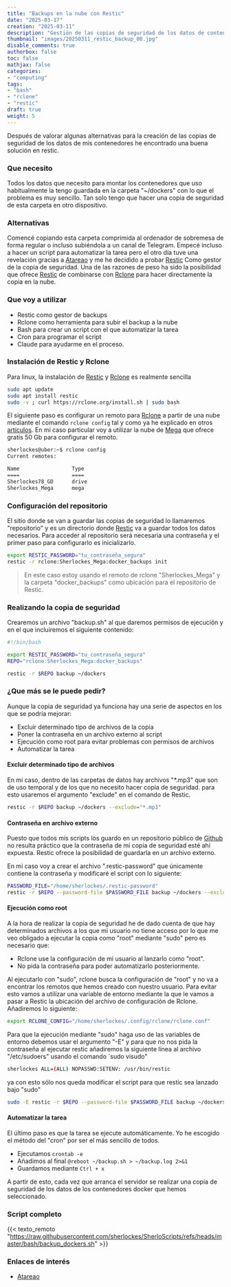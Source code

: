 ```yaml
---
title: "Backups en la nube con Restic"
date: "2025-03-17"
creation: "2025-03-11"
description: "Gestión de las copias de seguridad de los datos de contenedores dockers con Restic"
thumbnail: "images/20250311_restic_backup_00.jpg"
disable_comments: true
authorbox: false
toc: false
mathjax: false
categories:
- "computing"
tags:
- "bash"
- "rclone"
- "restic"
draft: true
weight: 5
---
```

Después de valorar algunas alternativas para la creación de las copias de seguridad de los datos de mis contenedores he encontrado una buena solución en restic.
<!--more-->
### Que necesito
Todos los datos que necesito para montar los contenedores que uso habitualmente la tengo guardada en la carpeta "~/dockers" con lo que el problema es muy sencillo. Tan solo tengo que hacer una copia de seguridad de esta carpeta en otro dispositivo.

### Alternativas
Comencé copiando esta carpeta comprimida al ordenador de sobremesa de forma regular o incluso subiéndola a un canal de Telegram. Empecé incluso a hacer un script para automatizar la tarea pero el otro día tuve una revelación gracias a [Atareao] y me he decidido a probar [Restic] Como gestor de la copia de seguridad. Una de las razones de peso ha sido la posibilidad que ofrece [Restic] de combinarse con [Rclone] para hacer directamente la copia en la nube.

### Que voy a utilizar
 - Restic como gestor de backups
 - Rclone como herramienta para subir el backup a la nube
 - Bash para crear un script con el que automatizar la tarea
 - Cron para programar el script
 - Claude para ayudarme en el proceso.

### Instalación de Restic y Rclone
Para linux, la instalación de [Restic] y [Rclone] es realmente sencilla

``` bash
sudo apt update
sudo apt install restic
sudo -v ; curl https://rclone.org/install.sh | sudo bash
```
El siguiente paso es configurar un remoto para [Rclone] a partir de una nube mediante el comando `rclone config` tal y como ya he explicado en otros [artículos]. En mi caso particular voy a utilizar la nube de [Mega] que ofrece gratis 50 Gb para configurar el remoto.

``` bash
sherlockes@uber:~$ rclone config
Current remotes:

Name                 Type
====                 ====
Sherlockes78_GD      drive
Sherlockes_Mega      mega
```

### Configuración del repositorio
El sitio donde se van a guardar las copias de seguridad lo llamaremos "repositorio" y es un directorio donde [Restic] va a guardar todos los datos necesarios. Para acceder al repositorio será necesaria una contraseña y el primer paso para configurarlo es inicializarlo.

``` bash
export RESTIC_PASSWORD="tu_contraseña_segura"
restic -r rclone:Sherlockes_Mega:docker_backups init
```

> En este caso estoy usando el remoto de rclone "Sherlockes_Mega" y la carpeta "docker_backups" como ubicación para el repositorio de Restic.

### Realizando la copia de seguridad
Crearemos un archivo "backup.sh" al que daremos permisos de ejecución y en el que incluiremos el siguiente contenido:

``` bash
#!/bin/bash

export RESTIC_PASSWORD="tu_contraseña_segura"
REPO="rclone:Sherlockes_Mega:docker_backups"

restic -r $REPO backup ~/dockers
```

### ¿Que más se le puede pedir?
Aunque la copia de seguridad ya funciona hay una serie de aspectos en los que se podría mejorar:
 - Excluir determinado tipo de archivos de la copia
 - Poner la contraseña en un archivo externo al script
 - Ejecución como root para evitar problemas con permisos de archivos
 - Automatizar la tarea
 
#### Excluir determinado tipo de archivos
En mi caso, dentro de las carpetas de datos hay archivos "*.mp3" que son de uso temporal y de los que no necesito hacer copia de seguridad. para esto usaremos el argumento "exclude" en el comando de Restic.

``` bash
restic -r $REPO backup ~/dockers --exclude="*.mp3"
```

#### Contraseña en archivo externo
Puesto que todos mis scripts los guardo en un repositorio público de [Github] no resulta práctico que la contraseña de mi copia de seguridad esté ahí expuesta. Restic ofrece la posibilidad de guardarla en un archivo externo.

En mi caso voy a crear el archivo ".restic-password" que únicamente contiene la contraseña y modificaré el script con lo siguiente:

``` bash
PASSWORD_FILE="/home/sherlockes/.restic-password"
restic -r $REPO --password-file $PASSWORD_FILE backup ~/dockers --exclude="*.mp3"
```

#### Ejecución como root
A la hora de realizar la copia de seguridad he de dado cuenta de que hay determinados archivos a los que mi usuario no tiene acceso por lo que me veo obligado a ejecutar la copia como "root" mediante "sudo" pero es necesario que:
 - Rclone use la configuración de mi usuario al lanzarlo como "root".
 - No pida la contraseña para poder automatizarlo posteriormente.
 
Al ejecutarlo con "sudo", rclone busca la configuración de "root" y no va a encontrar los remotos que hemos creado con nuestro usuario. Para evitar esto vamos a utilizar una variable de entorno mediante la que le vamos a pasar a Restic la ubicación del archivo de configuración de Rclone. Añadiremos lo siguiente:

``` bash
export RCLONE_CONFIG="/home/sherlockes/.config/rclone/rclone.conf"
```

Para que la ejecución mediante "sudo" haga uso de las variables de entorno debemos usar el argumento "-E" y para que no nos pida la contraseña al ejecutar restic añadiremos la siguiente línea al archivo "/etc/sudoers" usando el comando `sudo visudo"

``` bash
sherlockes ALL=(ALL) NOPASSWD:SETENV: /usr/bin/restic
```

ya con esto sólo nos queda modificar el script para que restic sea lanzado bajo "sudo"

``` bash
sudo -E restic -r $REPO --password-file $PASSWORD_FILE backup ~/dockers --exclude="*.mp3"
```

#### Automatizar la tarea
El último paso es que la tarea se ejecute automáticamente. Yo he escogido el método del "cron" por ser el más sencillo de todos.

 - Ejecutamos `crontab -e`
 - Añadimos al final `@reboot ~/backup.sh > ~/backup.log 2>&1`
 - Guardamos mediante `Ctrl + x`
 
A partir de esto, cada vez que arranca el servidor se realizar una copia de seguridad de los datos de los contenedores docker que hemos seleccionado.
 

### Script completo

{{< texto_remoto "https://raw.githubusercontent.com/sherlockes/SherloScripts/refs/heads/master/bash/backup_dockers.sh" >}}


### Enlaces de interés
- [Atareao](www.atareao.es)

[artículos]: https://sherblog.es/tags/rclone/
[Atareao]: https://www.atareao.es
[Claude]: https://claude.ai
[Github]: https://github.com/sherlockes/SherloScripts/tree/master/bash
[Mega]: https://mega.nz
[Rclone]: https://rclone.org
[Restic]: https://restic.net



